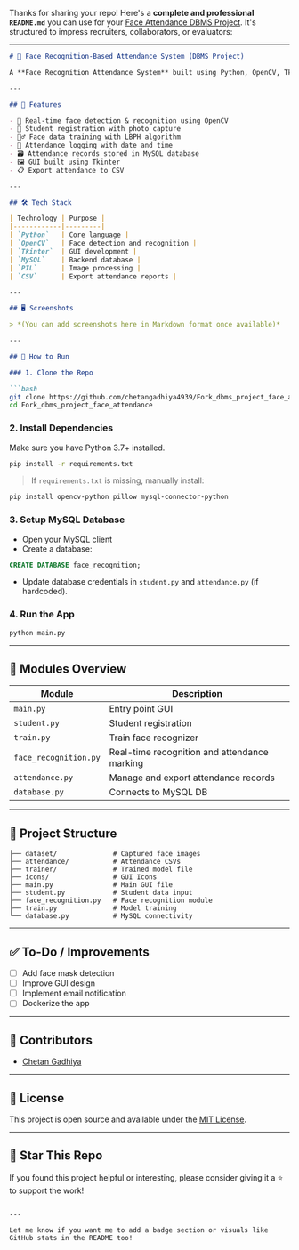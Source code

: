 Thanks for sharing your repo! Here's a **complete and professional `README.md`** you can use for your [Face Attendance DBMS Project](https://github.com/chetangadhiya4939/Fork_dbms_project_face_attendance). It's structured to impress recruiters, collaborators, or evaluators:

---

````markdown
# 👤 Face Recognition-Based Attendance System (DBMS Project)

A **Face Recognition Attendance System** built using Python, OpenCV, Tkinter, and MySQL. This project automates the attendance process by recognizing faces in real-time and recording attendance into a database, eliminating the need for manual roll calls.

---

## 📌 Features

- 🎥 Real-time face detection & recognition using OpenCV
- 📂 Student registration with photo capture
- 🕵️‍♂️ Face data training with LBPH algorithm
- 🧾 Attendance logging with date and time
- 🗃️ Attendance records stored in MySQL database
- 🖼️ GUI built using Tkinter
- 📋 Export attendance to CSV

---

## 🛠️ Tech Stack

| Technology | Purpose |
|------------|---------|
| `Python`   | Core language |
| `OpenCV`   | Face detection and recognition |
| `Tkinter`  | GUI development |
| `MySQL`    | Backend database |
| `PIL`      | Image processing |
| `CSV`      | Export attendance reports |

---

## 🖥️ Screenshots

> *(You can add screenshots here in Markdown format once available)*

---

## 🚀 How to Run

### 1. Clone the Repo

```bash
git clone https://github.com/chetangadhiya4939/Fork_dbms_project_face_attendance.git
cd Fork_dbms_project_face_attendance
````

### 2. Install Dependencies

Make sure you have Python 3.7+ installed.

```bash
pip install -r requirements.txt
```

> If `requirements.txt` is missing, manually install:

```bash
pip install opencv-python pillow mysql-connector-python
```

### 3. Setup MySQL Database

* Open your MySQL client
* Create a database:

```sql
CREATE DATABASE face_recognition;
```

* Update database credentials in `student.py` and `attendance.py` (if hardcoded).

### 4. Run the App

```bash
python main.py
```

---

## 🧠 Modules Overview

| Module                | Description                                  |
| --------------------- | -------------------------------------------- |
| `main.py`             | Entry point GUI                              |
| `student.py`          | Student registration                         |
| `train.py`            | Train face recognizer                        |
| `face_recognition.py` | Real-time recognition and attendance marking |
| `attendance.py`       | Manage and export attendance records         |
| `database.py`         | Connects to MySQL DB                         |

---

## 📁 Project Structure

```
├── dataset/              # Captured face images
├── attendance/           # Attendance CSVs
├── trainer/              # Trained model file
├── icons/                # GUI Icons
├── main.py               # Main GUI file
├── student.py            # Student data input
├── face_recognition.py   # Face recognition module
├── train.py              # Model training
└── database.py           # MySQL connectivity
```

---

## ✅ To-Do / Improvements

* [ ] Add face mask detection
* [ ] Improve GUI design
* [ ] Implement email notification
* [ ] Dockerize the app

---

## 🤝 Contributors

* [Chetan Gadhiya](https://github.com/chetangadhiya4939)

---

## 📄 License

This project is open source and available under the [MIT License](LICENSE).

---

## 🌟 Star This Repo

If you found this project helpful or interesting, please consider giving it a ⭐️ to support the work!

```

---

Let me know if you want me to add a badge section or visuals like GitHub stats in the README too!
```
